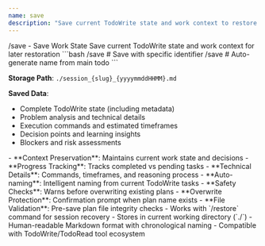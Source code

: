 ```yaml
---
name: save
description: "Save current TodoWrite state and work context to restore later"
---
```


<command>
/save - Save Work State

<purpose>
Save current TodoWrite state and work context for later restoration
</purpose>

<usage>
```bash
/save <name>    # Save with specific identifier
/save           # Auto-generate name from main todo
```
</usage>

<storage-location-contents>

**Storage Path**: `./session_{slug}_{yyyymmddHHMM}.md`

**Saved Data**:
- Complete TodoWrite state (including metadata)
- Problem analysis and technical details
- Execution commands and estimated timeframes
- Decision points and learning insights
- Blockers and risk assessments

</storage-location-contents>

<core-features>
- **Context Preservation**: Maintains current work state and decisions
- **Progress Tracking**: Tracks completed vs pending tasks
- **Technical Details**: Commands, timeframes, and reasoning process
- **Auto-naming**: Intelligent naming from current TodoWrite tasks
- **Safety Checks**: Warns before overwriting existing plans
</core-features>

<safety-features>
- **Overwrite Protection**: Confirmation prompt when plan name exists
- **File Validation**: Pre-save plan file integrity checks
</safety-features>

<integration>
- Works with `/restore` command for session recovery
- Stores in current working directory (`./`)
- Human-readable Markdown format with chronological naming
- Compatible with TodoWrite/TodoRead tool ecosystem
</integration>
</command>
